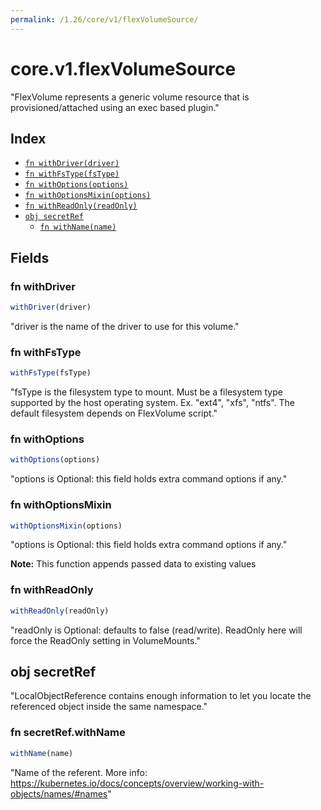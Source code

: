```yaml
---
permalink: /1.26/core/v1/flexVolumeSource/
---
```


# core.v1.flexVolumeSource

"FlexVolume represents a generic volume resource that is provisioned/attached using an exec based plugin."

## Index

* [`fn withDriver(driver)`](#fn-withdriver)
* [`fn withFsType(fsType)`](#fn-withfstype)
* [`fn withOptions(options)`](#fn-withoptions)
* [`fn withOptionsMixin(options)`](#fn-withoptionsmixin)
* [`fn withReadOnly(readOnly)`](#fn-withreadonly)
* [`obj secretRef`](#obj-secretref)
  * [`fn withName(name)`](#fn-secretrefwithname)

## Fields

### fn withDriver

```ts
withDriver(driver)
```

"driver is the name of the driver to use for this volume."

### fn withFsType

```ts
withFsType(fsType)
```

"fsType is the filesystem type to mount. Must be a filesystem type supported by the host operating system. Ex. \"ext4\", \"xfs\", \"ntfs\". The default filesystem depends on FlexVolume script."

### fn withOptions

```ts
withOptions(options)
```

"options is Optional: this field holds extra command options if any."

### fn withOptionsMixin

```ts
withOptionsMixin(options)
```

"options is Optional: this field holds extra command options if any."

**Note:** This function appends passed data to existing values

### fn withReadOnly

```ts
withReadOnly(readOnly)
```

"readOnly is Optional: defaults to false (read/write). ReadOnly here will force the ReadOnly setting in VolumeMounts."

## obj secretRef

"LocalObjectReference contains enough information to let you locate the referenced object inside the same namespace."

### fn secretRef.withName

```ts
withName(name)
```

"Name of the referent. More info: https://kubernetes.io/docs/concepts/overview/working-with-objects/names/#names"
